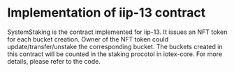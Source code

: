 # Implementation of iip-13 contract
SystemStaking is the contract implemented for iip-13. It issues an NFT token for each bucket creation. Owner of the NFT token could update/transfer/unstake the corresponding bucket. The buckets created in this contract will be counted in the staking procotol in iotex-core. For more details, please refer to the code.